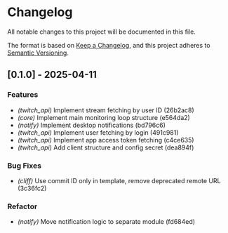 # Changelog

All notable changes to this project will be documented in this file.

The format is based on [Keep a Changelog](https://keepachangelog.com/en/1.0.0/),
and this project adheres to [Semantic Versioning](https://semver.org/spec/v2.0.0.html).

## [0.1.0] - 2025-04-11

### Features

- _(twitch_api)_ Implement stream fetching by user ID (26b2ac8)
- _(core)_ Implement main monitoring loop structure (e564da2)
- _(notify)_ Implement desktop notifications (bd796c6)
- _(twitch_api)_ Implement user fetching by login (491c981)
- _(twitch_api)_ Implement app access token fetching (c4ce635)
- _(twitch_api)_ Add client structure and config secret (dea894f)

### Bug Fixes

- _(cliff)_ Use commit ID only in template, remove deprecated remote URL (3c36fc2)

### Refactor

- _(notify)_ Move notification logic to separate module (fd684ed)

